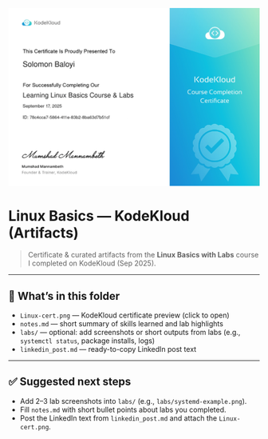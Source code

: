![Linux Basics Certificate](Linux-cert.png)

# Linux Basics — KodeKloud (Artifacts)

> Certificate & curated artifacts from the **Linux Basics with Labs** course I completed on KodeKloud (Sep 2025).

---

## 📂 What’s in this folder
- `Linux-cert.png` — KodeKloud certificate preview (click to open)
- `notes.md` — short summary of skills learned and lab highlights
- `labs/` — optional: add screenshots or short outputs from labs (e.g., `systemctl status`, package installs, logs)
- `linkedin_post.md` — ready-to-copy LinkedIn post text

---

## ✅ Suggested next steps
- Add 2–3 lab screenshots into `labs/` (e.g., `labs/systemd-example.png`).
- Fill `notes.md` with short bullet points about labs you completed.
- Post the LinkedIn text from `linkedin_post.md` and attach the `Linux-cert.png`.

